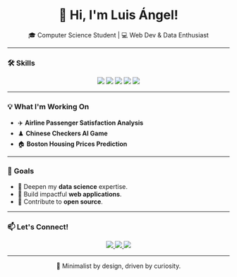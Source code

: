 <h1 align="center">👋 Hi, I'm Luis Ángel!</h1>
<p align="center">🎓 Computer Science Student | 💻 Web Dev & Data Enthusiast</p>

---

### 🛠️ **Skills**
<div align="center">
  <img src="https://img.shields.io/badge/Python-3776AB?style=for-the-badge&logo=python&logoColor=white" />
  <img src="https://img.shields.io/badge/R-276DC3?style=for-the-badge&logo=r&logoColor=white" />
  <img src="https://img.shields.io/badge/JavaScript-F7DF1E?style=for-the-badge&logo=javascript&logoColor=black" />
  <img src="https://img.shields.io/badge/HTML5-E34F26?style=for-the-badge&logo=html5&logoColor=white" />
  <img src="https://img.shields.io/badge/CSS3-1572B6?style=for-the-badge&logo=css3&logoColor=white" />
</div>

---

### 💡 **What I'm Working On**
- ✈️ **Airline Passenger Satisfaction Analysis**  
- ♟️ **Chinese Checkers AI Game**  
- 🏠 **Boston Housing Prices Prediction**

---

### 🎯 **Goals**
- 🌟 Deepen my **data science** expertise.  
- 🚀 Build impactful **web applications**.  
- 🤝 Contribute to **open source**.

---

### 📫 **Let's Connect!**
<p align="center">
  <a href="https://linkedin.com" target="_blank">
    <img src="https://img.shields.io/badge/LinkedIn-0077B5?style=for-the-badge&logo=linkedin&logoColor=white" />
  </a>
  <a href="https://github.com" target="_blank">
    <img src="https://img.shields.io/badge/GitHub-181717?style=for-the-badge&logo=github&logoColor=white" />
  </a>
  <a href="https://portfolio.com" target="_blank">
    <img src="https://img.shields.io/badge/Portfolio-FF5722?style=for-the-badge&logo=About.me&logoColor=white" />
  </a>
</p>

---

<p align="center">🖤 Minimalist by design, driven by curiosity.</p>

